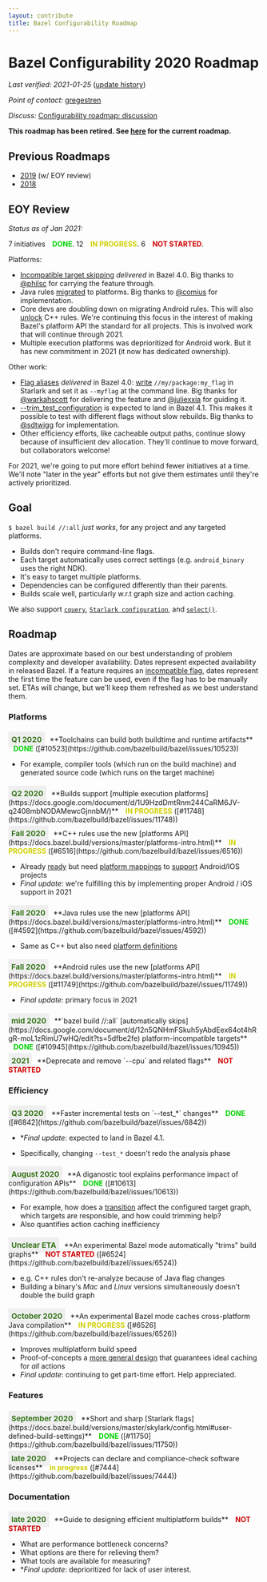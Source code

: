 ```yaml
---
layout: contribute
title: Bazel Configurability Roadmap
---
```

<style>
  .padbottom { padding-bottom: 10px; }
  .etabox {
    background: #EFEFEF;
    color: #38761D;
    font-size: 15px;
    font-weight: bold;
    display: inline;
    padding: 6px;
    margin-right: 10px;
  }
  .donestatus {
    color: #00D000;
    font-weight: bold;
    padding-left: 10px;
  }
  .inprogressstatus {
    color: #D0D000;
    font-weight: bold;
    padding-left: 10px;
  }
  .notstartedstatus {
    color: #D00000;
    font-weight: bold;
    padding-left: 10px;
  }
</style>

# Bazel Configurability 2020 Roadmap

*Last verified: 2021-01-25* ([update history](https://github.com/bazelbuild/bazel-website/commits/master/roadmaps/configuration.md))

*Point of contact:* [gregestren](https://github.com/gregestren)

*Discuss:*  [Configurability roadmap: discussion](https://github.com/bazelbuild/bazel/issues/6431)

**This roadmap has been retired. See [here](../configuration.html) for the current roadmap.**

## Previous Roadmaps

* [2019](2019/configuration.html) (w/ EOY review)
* [2018](2018/configuration.html)

## EOY Review
*Status as of Jan 2021:*

7 initiatives <span class="donestatus">DONE</span>. 12 <span
class="inprogressstatus">IN PROGRESS</span>. 6 <span class="notstartedstatus">NOT STARTED</span>.

Platforms:

* [Incompatible target
skipping](https://docs.bazel.build/versions/master/platforms.html#skipping-incompatible-targets)
*delivered* in Bazel 4.0. Big thanks to [@philsc](https://github.com/philsc) for
carrying the feature through.
* Java rules
  [migrated](https://docs.bazel.build/versions/master/platforms-intro.html#java)
  to platforms. Big thanks to [@comius](https://github.com/comius) for
  implementation.
* Core devs are doubling down on migrating Android rules. This will also [unlock](https://docs.bazel.build/versions/master/platforms-intro.html#c) C++
  rules. We're continuing this focus in the interest of making Bazel's platform
  API the standard for all projects. This is involved work that will continue
  through 2021.
* Multiple execution platforms was deprioritized for Android work. But it has
  new commitment in 2021 (it now has dedicated ownership).

Other work:

* [Flag
  aliases](https://docs.bazel.build/versions/master/skylark/config.html#using-build-setting-aliases)
  *delivered* in Bazel 4.0:
  [write](https://docs.bazel.build/versions/master/skylark/config.html#user-defined-build-settings)
  `//my/package:my_flag` in Starlark and set it as `--myflag` at the command
  line. Big thanks for [@warkahscott](https://github.com/warkahscott) for
  delivering the feature and [@juliexxia](https://github.com/juliexxia) for
  guiding it.
* [--trim_test_configuration](https://github.com/bazelbuild/bazel/issues/6842)
  is expected to land in Bazel 4.1. This makes it possible to test with
  different flags without slow rebuilds. Big thanks to
  [@sdtwigg](http://github.com/sdtwigg) for implementation.
* Other efficiency efforts, like cacheable output paths, continue slowy because
  of insufficient dev allocation. They'll continue to move forward, but
  collaborators welcome!

For 2021, we're going to put more effort behind fewer initiatives at a
time. We'll note "later in the year" efforts but not give them estimates until
they're actively prioritized. 

## Goal

`$ bazel build //:all` *just works*, for any project and any targeted platforms.

* Builds don't require command-line flags.
* Each target automatically uses correct settings (e.g. `android_binary` uses the right NDK).
* It's easy to target multiple platforms.
* Dependencies can be configured differently than their parents.
* Builds scale well, particularly w.r.t graph size and action caching.

We also support
[`cquery`](https://docs.bazel.build/versions/master/cquery.html), [`Starlark
configuration`](https://docs.bazel.build/versions/master/skylark/config.html),
and
[`select()`](https://docs.bazel.build/versions/master/configurable-attributes.html).

## Roadmap

Dates are approximate based on our best understanding of problem complexity
and developer availability. Dates represent expected availability in released
Bazel. If a feature requires an [incompatible
flag](https://docs.bazel.build/versions/master/backward-compatibility.html#incompatible-changes-and-migration-recipes),
dates represent the first time the feature can be used, even if the flag has to
be manually set. ETAs will change, but we'll keep them refreshed as we best
understand them.

### Platforms

<div class="padbottom"></div>
<span class="etabox">Q1 2020</span>**Toolchains can build both buildtime and runtime artifacts**
<span class="donestatus">DONE</span> ([#10523](https://github.com/bazelbuild/bazel/issues/10523))

* For example, compiler tools (which run on the build machine) and generated source code (which runs on the target machine)

<div class="padbottom"></div>
<span class="etabox">Q2 2020</span>**Builds support [multiple execution
platforms](https://docs.google.com/document/d/1U9HzdDmtRnm244CaRM6JV-q2408mbNODAMewcGjnnbM/)**
<span class="inprogressstatus">IN PROGRESS</span> ([#11748](https://github.com/bazelbuild/bazel/issues/11748))

<div class="padbottom"></div>
<span class="etabox">Fall 2020</span>**C++ rules use the new [platforms
API](https://docs.bazel.build/versions/master/platforms-intro.html)** 
<span class="inprogressstatus">IN PROGRESS</span> ([#6516](https://github.com/bazelbuild/bazel/issues/6516))

* Already [ready](https://github.com/bazelbuild/bazel/issues/7260) but need
  [platform
  mappings](https://docs.bazel.build/versions/master/platforms-intro.html#how-to-use-platforms-today)
  to [support](507230303) Android/IOS projects
* *Final update*: we're fulfilling this by implementing proper Android / iOS
  support in 2021

<div class="padbottom"></div>
<span class="etabox">Fall 2020</span>**Java rules use the new [platforms
API](https://docs.bazel.build/versions/master/platforms-intro.html)**
<span class="donestatus">DONE</span> ([#4592](https://github.com/bazelbuild/bazel/issues/4592))

* Same as C++ but also need [platform definitions](https://github.com/bazelbuild/rules_java/pull/8)

<div class="padbottom"></div>
<span class="etabox">Fall 2020</span>**Android rules use the new [platforms
API](https://docs.bazel.build/versions/master/platforms-intro.html)**
<span class="inprogressstatus">IN PROGRESS</span> ([#11749](https://github.com/bazelbuild/bazel/issues/11749))

* *Final update*: primary focus in 2021

<div class="padbottom"></div>
<span class="etabox">mid 2020</span>**`bazel build //:all` [automatically skips](https://docs.google.com/document/d/12n5QNHmFSkuh5yAbdEex64ot4hRgR-moL1zRimU7wHQ/edit?ts=5dfbe2fe)
platform-incompatible targets**
<span class="donestatus">DONE</span> ([#10945](https://github.com/bazelbuild/bazel/issues/10945))

<div class="padbottom"></div>
<span class="etabox">2021</span>**Deprecate and remove `--cpu` and related flags**
<span class="notstartedstatus">NOT STARTED</span>


### Efficiency

<div class="padbottom"></div>
<span class="etabox">Q3 2020</span>**Faster incremental tests on `--test_*`
changes**
<span class="donestatus">DONE</span> ([#6842](https://github.com/bazelbuild/bazel/issues/6842))

* **Final update*: expected to land in Bazel 4.1.

* Specifically, changing `--test_*` doesn't redo the analysis phase

<div class="padbottom"></div>
<span class="etabox">August 2020</span>**A diganostic tool explains performance
impact of configuration APIs**
<span class="donestatus">DONE</span> ([#10613](https://github.com/bazelbuild/bazel/issues/10613))

* For example, how does a
  [transition](https://docs.bazel.build/versions/master/skylark/config.html#user-defined-transitions)
  affect the configured target graph, which targets are responsible,
  and how could trimming help?
* Also quantifies action caching inefficiency

<div class="padbottom"></div>
<span class="etabox">Unclear ETA</span>**An experimental Bazel mode automatically
"trims" build graphs**
<span class="notstartedstatus">NOT STARTED</span> ([#6524](https://github.com/bazelbuild/bazel/issues/6524))

* e.g. C++ rules don't re-analyze because of Java flag changes
* Building a binary's *Mac* and *Linux* versions simultaneously doesn't double the build graph

<div class="padbottom"></div>
<span class="etabox">October 2020</span>**An experimental Bazel mode caches
cross-platform Java compilation**
<span class="inprogressstatus">IN PROGRESS</span> ([#6526](https://github.com/bazelbuild/bazel/issues/6526))

* Improves multiplatform build speed
* Proof-of-concepts a [more general
  design](https://docs.google.com/document/d/17snvmic26-QdGuwVw55Gl0oOufw9sCVuOAvHqGZJFr4/edit)
  that guarantees ideal caching for *all* actions
* *Final update*: continuing to get part-time effort.  Help appreciated.


### Features

<div class="padbottom"></div>
<span class="etabox">September 2020</span>**Short and sharp [Starlark flags](https://docs.bazel.build/versions/master/skylark/config.html#user-defined-build-settings)** 
<span class="donestatus">DONE</span> ([#11750](https://github.com/bazelbuild/bazel/issues/11750))

<div class="padbottom"></div>
<span class="etabox">late 2020</span>**Projects can declare and compliance-check software licenses** 
<span class="inprogressstatus">in progress</span> ([#7444](https://github.com/bazelbuild/bazel/issues/7444))

  
### Documentation

<div class="padbottom"></div>
<span class="etabox">late 2020</span>**Guide to designing efficient multiplatform builds**
<span class="notstartedstatus">NOT STARTED</span>

* What are performance bottleneck concerns?
* What options are there for relieving them?
* What tools are available for measuring?
* **Final update*: deprioritized for lack of user interest.
